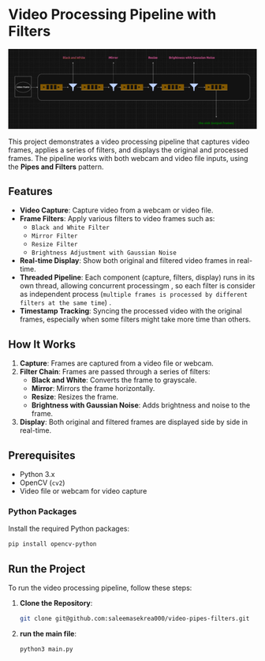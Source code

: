 # Video Processing Pipeline with Filters
![Video Processing Pipeline](resources/pipeline.png)

This project demonstrates a video processing pipeline that captures video frames, applies a series of filters, and displays the original and processed frames. The pipeline works with both webcam and video file inputs, using the **Pipes and Filters** pattern.

## Features

- **Video Capture**: Capture video from a webcam or video file.
- **Frame Filters**: Apply various filters to video frames such as:
  - `Black and White Filter`
  - `Mirror Filter`
  - `Resize Filter`
  - `Brightness Adjustment with Gaussian Noise`
- **Real-time Display**: Show both original and filtered video frames in real-time.
- **Threaded Pipeline**: Each component (capture, filters, display) runs in its own thread, allowing concurrent processingm , so each filter is consider as independent process (`multiple frames is processed by different filters at the same time`) .
- **Timestamp Tracking**: Syncing the processed video with the original frames, especially when some filters might take more time than others.


## How It Works

1. **Capture**: Frames are captured from a video file or webcam.
2. **Filter Chain**: Frames are passed through a series of filters:
   - **Black and White**: Converts the frame to grayscale.
   - **Mirror**: Mirrors the frame horizontally.
   - **Resize**: Resizes the frame.
   - **Brightness with Gaussian Noise**: Adds brightness and noise to the frame.
3. **Display**: Both original and filtered frames are displayed side by side in real-time.

## Prerequisites

- Python 3.x
- OpenCV (`cv2`)
- Video file or webcam for video capture

### Python Packages

Install the required Python packages:

```bash
pip install opencv-python
```

## Run the Project

To run the video processing pipeline, follow these steps:

1. **Clone the Repository**:
   ```bash
   git clone git@github.com:saleemasekrea000/video-pipes-filters.git
   ```
2. **run the main file**:
   ```bash
   python3 main.py
   ```
